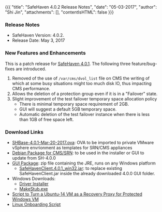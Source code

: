 {{{
  "title": "SafeHaven 4.0.2 Release Notes",
  "date": "05-03-2017",
  "author": "Shi Jin",
  "attachments": [],
  "contentIsHTML": false
}}}

### Release Notes

- SafeHaven Version: 4.0.2.
- Release Date: May 3, 2017

### New Features and Enhancements

This is a patch release for [SafeHaven 4.0.1](https://www.ctl.io/knowledge-base/disaster-recovery/safehaven-4/safehaven-4.0.1-release/). The following three feature/bug-fixes are introduced.
1. Removed of the use of `/var/cms/dvol_list` file on CMS the writing of which at some busy situations might  too much disk IO, thus impacting CMS performance.
2. Allows the deletion of a protection group even if it is in a "Failover" state.
3. Slight improvement of the test failover temporary space allocation policy
   * There is minimal temporary space requirement of 2GB.
   * GUI will suggest a default 5GB temporary space.
   * Automatic deletion of the test failover instance when there is less than 1GB of free space left.


### Download Links

* [SHBase-4.0.1-Mar-20-2017.ova](https://download.safehaven.ctl.io/SH-4.0.1/SHBase-4.0.1-Mar-20-2017.ova): OVA to be imported to private VMware vSphere envrionment as templates for SRN/CMS appliances
* [Debian Package for CMS/SRN](https://download.safehaven.ctl.io/SH-4.0.2/safehaven-4.0.2.deb): to be used in the installer or GUI to update from SH-4.0.0
* [GUI Package](https://download.safehaven.ctl.io/SH-4.0.2/SafeHavenConsole-4.0.2.zip): zip file containing the JRE, runs on any Windows platform
  * [SafeHavenClient.4.0.1_win32.jar](https://download.safehaven.ctl.io/SH-4.0.2/SafeHavenClient.4.0.2_win32.jar): to replace existing SafeHavenClient.jar inside the already downloaded 4.0.0 GUI folder.
* Windows Downloads:
  * [Driver Installer](https://download.safehaven.ctl.io/SH-4.0.2/safehaven_windows_driver-4.0.2.exe)
  * [MakeStub.exe](https://download.safehaven.ctl.io/SH-4.0.2/MakeStub-4.0.2.exe)
* [Script to Turn a Ubuntu-14 VM as a Recovery Proxy for Protected Windows VM](https://download.safehaven.ctl.io/SH-4.0.1/makestub_for_windows.sh)
* [Linux Onboarding Script](./linux-onboarding-releases.md)
